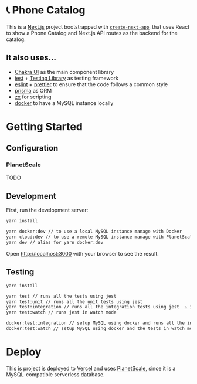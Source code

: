 # 📞 Phone Catalog

This is a [Next.js](https://nextjs.org/) project bootstrapped with [`create-next-app`](https://github.com/vercel/next.js/tree/canary/packages/create-next-app), that uses React to show a Phone Catalog and Next.js API routes as the backend for the catalog. 

## It also uses...

- [Chakra UI](https://chakra-ui.com/) as the main component library
- [jest](https://jestjs.io/) + [Testing Library](https://testing-library.com/) as testing framework
- [eslint](https://eslint.org/) + [prettier](https://prettier.io/) to ensure that the code follows a common style
- [prisma](https://www.prisma.io/) as ORM
- [zx](https://github.com/google/zx) for scripting
- [docker](https://www.docker.com/) to have a MySQL instance locally

# Getting Started

## Configuration

### PlanetScale

TODO

## Development

First, run the development server:

```bash
yarn install

yarn docker:dev // to use a local MySQL instance manage with Docker
yarn cloud:dev // to use a remote MySQL instance manage with PlanetScale
yarn dev // alias for yarn docker:dev
```

Open [http://localhost:3000](http://localhost:3000) with your browser to see the result.

## Testing

```bash
yarn install

yarn test // runs all the tests using jest
yarn test:unit // runs all the unit tests using jest
yarn test:integration // runs all the integration tests using jest  ⚠️ it requires a MySQL instance ⚠️
yarn test:watch // runs jest in watch mode

docker:test:integration // setup MySQL using docker and runs all the integration tests
docker:test:watch // setup MySQL using docker and the tests in watch mode
```

# Deploy

This is project is deployed to [Vercel](https://vercel.com/) and uses [PlanetScale](https://planetscale.com/), since it is a MySQL-compatible serverless database.